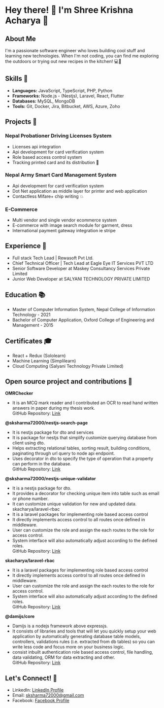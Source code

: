 # Hey there! 👋 I'm Shree Krishna Acharya 🌱

## About Me
I'm a passionate software engineer who loves building cool stuff and learning new technologies. When I'm not coding, you can find me exploring the outdoors or trying out new recipes in the kitchen! 💻🚀

## Skills 💼
- **Languages:** JavaScript, TypeScript, PHP, Python
- **Frameworks:** Node.js - (Nestjs), Laravel, React, Flutter
- **Databases:** MySQL, MongoDB
- **Tools:** Git, Docker, Jira, Bitbucket, AWS, Azure, Zoho

## Projects 🚀
### Nepal Probationer Driving Licenses System
 - Licenses api integration
 - Api development for card verification system
 - Role based access control system
 - Tracking printed card and its distribution 🌟

### Nepal Army Smart Card Management System
 - Api development for card verification system
 - Dot Net application as middle layer for printer and web application
 - Contactless Mifare+ chip writing 💥

### E-Commerce
 - Multi vendor and single vendor ecommerce system
 - E-commerce with image search module for garment, dress
 - International payment gateway integration ie stripe


## Experience 💼
- Full stack Tech Lead | Rewasoft Pvt Ltd.
- Chief Technical Officer | Tech Lead at Eagle Eye IT Services PVT LTD
- Senior Software Developer at Maskey Consultancy Services Private Limited
- Junior Web Developer at SALYANI TECHNOLOGY PRIVATE LIMITED

## Education 📚
- Master of Computer Information System, Nepal College of Information Technology - 2021
- Bachelor of Computer Application, Oxford College of Engineering and Management - 2015

## Certificates 🎓
- React + Redux (Sololearn)
- Machine Learning (Simplilearn)
- Cloud Computing (Salyani Technology Private Limited)

## Open source project and contributions 🌟
**OMRChecker**
- It is an MCQ mark reader and I contributed an OCR to read hand written
  answers in paper during my thesis work.\
  GitHub Repository: [Link](https://github.com/shreekrishnaacharya/OMRChecker)
  
**@sksharma72000/nestjs-search-page**
- It is nestjs package for dto and services
- It is package for nestjs that simplify customize querying database from
  client using dto.
- Helps extracting relational tables, sorting result, building conditions,
  paginating through url query to node api endpoint.
- Uses decorator in dto to specify the type of operation that a property
  can perform in the database.\
  GitHub Repository: [Link](https://github.com/shreekrishnaacharya/nestjs-search-page)
  
**@sksharma72000/nestjs-unique-validator**
- It is a nestjs package for dto.
- It provides a decorator for checking unique item into table such as
  email or phone number.
- It can customize unique validation for new and updated data.
  skacharya/laravel-rbac
- It is a laravel packages for implementing role based access control
- It directly implements access control to all routes once defined in
  middleware.
- User can customize the role and assign the each routes to the role for
  access control.
- System interface will also automatically adjust according to the defined roles.\
  GitHub Repository: [Link](https://github.com/shreekrishnaacharya/nestjs-unique-validator)

**skacharya/laravel-rbac**
- It is a laravel packages for implementing role based access control
- It directly implements access control to all routes once defined in
  middleware.
- User can customize the role and assign the each routes to the role for
  access control.
- System interface will also automatically adjust according to the defined roles.\
  GitHub Repository: [Link](https://github.com/shreekrishnaacharya/laravel-rbac)

**@damijs/core**
- Damijs is a nodejs framework above expressjs.
- It consists of libraries and tools that will let you quickly setup your web
  application by automatically generating database table models,
  controllers, validations rules (i.e. extracted from db tables) so you can
  write less code and focus more on your business logic.
- consist inbuilt authentication role based access control, file handling,
  data validating, ORM for data extracting and other.\
  GitHub Repository: [Link](https://github.com/shreekrishnaacharya/dami-core)

## Let's Connect! 💬
- LinkedIn: [LinkedIn Profile](https://www.linkedin.com/in/shree-krishna-acharya)
- Email: sksharma72000@gmail.com
- Facebook: [Facebook Profile](https://www.facebook.com/krishna.acharya.10)
